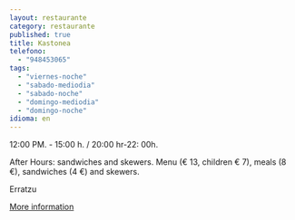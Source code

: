 ```yaml
---
layout: restaurante
category: restaurante
published: true
title: Kastonea
telefono:
  - "948453065"
tags:
  - "viernes-noche"
  - "sabado-mediodia"
  - "sabado-noche"
  - "domingo-mediodia"
  - "domingo-noche"
idioma: en
---
```


12:00 PM. - 15:00 h. / 20:00 hr-22: 00h.

After Hours: sandwiches and skewers. Menu (€ 13, children € 7), meals (8 €), sandwiches (4 €) and skewers.

Erratzu

[More information](http://www.consorciobertiz.org/consorcio/dondecomer/restaurantes/erratzu-es-0-181/restaurante-kastonea.html)
